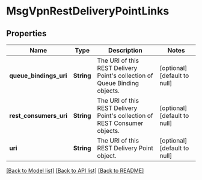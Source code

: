 # MsgVpnRestDeliveryPointLinks

## Properties
Name | Type | Description | Notes
------------ | ------------- | ------------- | -------------
**queue_bindings_uri** | **String** | The URI of this REST Delivery Point&#39;s collection of Queue Binding objects. | [optional] [default to null]
**rest_consumers_uri** | **String** | The URI of this REST Delivery Point&#39;s collection of REST Consumer objects. | [optional] [default to null]
**uri** | **String** | The URI of this REST Delivery Point object. | [optional] [default to null]

[[Back to Model list]](../README.md#documentation-for-models) [[Back to API list]](../README.md#documentation-for-api-endpoints) [[Back to README]](../README.md)



